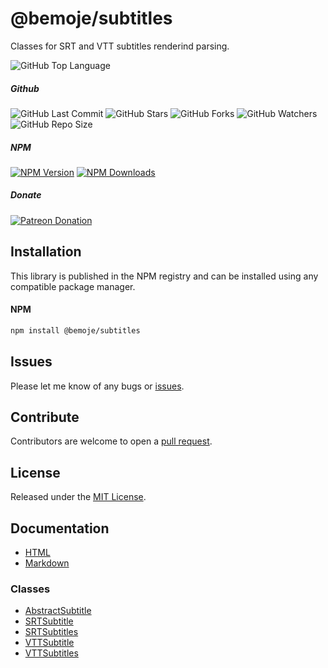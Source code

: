 # @bemoje/subtitles
Classes for SRT and VTT subtitles renderind parsing.

![GitHub Top Language](https://img.shields.io/github/languages/top/bemoje/https://github.com/bemoje/tsmono)

##### Github
![GitHub Last Commit](https://img.shields.io/github/last-commit/bemoje/https://github.com/bemoje/tsmono?color=red)
![GitHub Stars](https://img.shields.io/github/stars/bemoje/https://github.com/bemoje/tsmono)
![GitHub Forks](https://img.shields.io/github/forks/bemoje/https://github.com/bemoje/tsmono)
![GitHub Watchers](https://img.shields.io/github/watchers/bemoje/https://github.com/bemoje/tsmono)
![GitHub Repo Size](https://img.shields.io/github/repo-size/bemoje/https://github.com/bemoje/tsmono)

##### NPM
<span><a href="https://npmjs.org/@bemoje/subtitles" title="View this project on NPM"><img src="https://img.shields.io/npm/v/@bemoje/subtitles" alt="NPM Version" /></a></span>
<span><a href="https://npmjs.org/@bemoje/subtitles" title="NPM Downloads"><img src="https://img.shields.io/npm/dt/@bemoje/subtitles" alt="NPM Downloads" /></a></span>


##### Donate
<span><a href="https://www.patreon.com/user?u=40752770" title="Donate using Patreon"><img src="https://img.shields.io/badge/patreon-donate-yellow.svg" alt="Patreon Donation" /></a></span>

## Installation
This library is published in the NPM registry and can be installed using any compatible package manager.

#### NPM
```sh
npm install @bemoje/subtitles
```


## Issues
Please let me know of any bugs or [issues](https://github.com/bemoje/https://github.com/bemoje/tsmono/issues).

## Contribute
Contributors are welcome to open a [pull request](https://github.com/bemoje/https://github.com/bemoje/tsmono/pulls).

## License
Released under the [MIT License](./LICENSE).

## Documentation
- [HTML](https://github.com/bemoje/tsmono/blob/main/pkg/subtitles/docs/html/index.html)
- [Markdown](https://github.com/bemoje/tsmono/blob/main/pkg/subtitles/docs/md/index.md)

### Classes

- [AbstractSubtitle](https://github.com/bemoje/tsmono/blob/main/pkg/subtitles/docs/md/classes/AbstractSubtitle.md)
- [SRTSubtitle](https://github.com/bemoje/tsmono/blob/main/pkg/subtitles/docs/md/classes/SRTSubtitle.md)
- [SRTSubtitles](https://github.com/bemoje/tsmono/blob/main/pkg/subtitles/docs/md/classes/SRTSubtitles.md)
- [VTTSubtitle](https://github.com/bemoje/tsmono/blob/main/pkg/subtitles/docs/md/classes/VTTSubtitle.md)
- [VTTSubtitles](https://github.com/bemoje/tsmono/blob/main/pkg/subtitles/docs/md/classes/VTTSubtitles.md)
